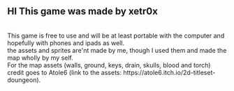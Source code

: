<h2>HI This game was made by xetr0x</h2><br> 
This game is free to use and will be at least portable with the computer and hopefully with phones and ipads as well. <br>
the assets and sprites are'nt made by me, though I used them and made the map wholly by my self. <br>
For the map assets (walls, ground, keys, drain, skulls, blood and torch) credit goes to Atole6 (link to the assets: https://atole6.itch.io/2d-titleset-doungeon). <br>
